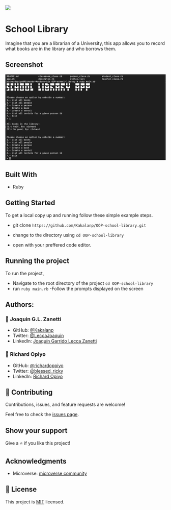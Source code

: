 ![](https://img.shields.io/badge/Microverse-blueviolet)
 #  School Library
Imagine that you are a librarian of a University, this app allows you to record what books are in the library and who borrows them.


 ## Screenshot

![screenshot](./a.png)

 
 ## Built With

 - Ruby

 ## Getting Started

 To get a local copy up and running follow these simple example steps.
- git clone  `https://github.com/Kakalanp/OOP-school-library.git`

- change to the directory using `cd OOP-school-library`

- open with your preffered code editor.

 ## Running the project

To run the project,
- Navigate to the root directory of the project `cd OOP-school-library`
- run `ruby main.rb`
-Follow the prompts displayed on the screen

 ## Authors:

### 👤 Joaquin G.L. Zanetti
- GitHub: [@Kakalanp](https://github.com/Kakalanp)
- Twitter: [@LeccaJoaquin](https://twitter.com/LeccaJoaquin)
- LinkedIn: [Joaquín Garrido Lecca Zanetti](https://www.linkedin.com/in/joaquin-garrido-lecca-zanetti/)

### 👤 **Richard Opiyo**

- GitHub: [@richardoppiyo](https://github.com/richardoppiyo)
- Twitter: [@blessed_ricky](https://twitter.com/blessed_ricky)
- LinkedIn: [Richard Opiyo](https://linkedin.com/in/richardoppiyo) 

 ## 🤝 Contributing

 Contributions, issues, and feature requests are welcome!

 Feel free to check the [issues page](https://github.com/usorfaitheloho/school-library/issues).

 ## Show your support

 Give a ⭐️ if you like this project!

 ## Acknowledgments

 - Microverse: [microverse community](https://github.com/microverseinc)

 ## 📝 License

 This project is [MIT](./MIT.md) licensed.